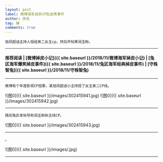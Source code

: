 ```yaml
---
layout: post
label: 微博海军自拆CP批皮黑事件
author: 佚名
tag: 锤
comments: true
---
```


    旭凤超话主持人投给男二女主cp，然后开帖黑润玉粉。

---
#### 推荐阅读 | [微博掉皮小记]({{ site.baseurl }}/2018/11/微博海军掉皮小记) | [兔区海军爆笑掉皮事件]({{ site.baseurl }}/2018/11/兔区海军经典掉皮事件) | [守株智兔]({{ site.baseurl }}/2018/11/守株智兔)
---

    微博有个年度影视CP投票，某旭凤超话小主持投了女主男二CP线。

![图0]({{ site.baseurl }}/images/302415941.jpg)
![图0]({{ site.baseurl }}/images/302415942.jpg)

---

    随后兔区发帖号称润玉粉拆主线CP。

![图0]({{ site.baseurl }}/images/302415943.jpg)

---

    。

![图0]({{ site.baseurl }}/images/.jpg)
    
---
